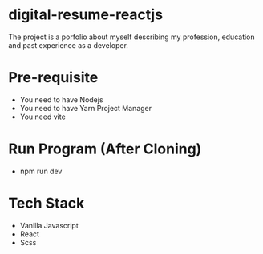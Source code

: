 # digital-resume-reactjs

The project is a porfolio about myself describing my profession, education and past experience as a developer.

# Pre-requisite

* You need to have Nodejs
* You need to have Yarn Project Manager
* You need vite

# Run Program (After Cloning)

* npm run dev

# Tech Stack

* Vanilla Javascript
* React
* Scss
